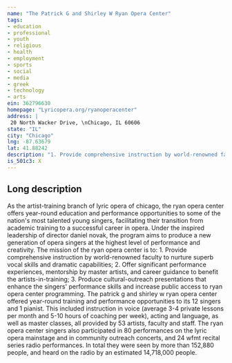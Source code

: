 ```yaml
---
name: "The Patrick G and Shirley W Ryan Opera Center"
tags:
- education
- professional
- youth
- religious
- health
- employment
- sports
- social
- media
- greek
- technology
- arts
ein: 362796630
homepage: "Lyricopera.org/ryanoperacenter"
address: |
 20 North Wacker Drive, \nChicago, IL 60606
state: "IL"
city: "Chicago"
lng: -87.63679
lat: 41.88242
description: "1. Provide comprehensive instruction by world-renowned faculty to nurture superb vocal skills & dramatic capabilities. 2. Offer significant performance experiences, mentorship by master artists, career guidance. 3. Produce cultural-outreach presentations that enhance the singers' performance skills and increase public access to ryan opera center programming. "
is_501c3: X
---
```


## Long description

As the artist-training branch of lyric opera of chicago, the ryan opera center offers year-round education and performance opportunities to some of the nation's most talented young singers, facilitating their transition from academic training to a successful career in opera. Under the inspired leadership of director daniel novak, the program aims to produce a new generation of opera singers at the highest level of performance and creativity. The mission of the ryan opera center is to: 1. Provide comprehensive instruction by world-renowned faculty to nurture superb vocal skills and dramatic capabilities; 2. Offer significant performance experiences, mentorship by master artists, and career guidance to benefit the artists-in-training; 3. Produce cultural-outreach presentations that enhance the singers' performance skills and increase public access to ryan opera center programming. The patrick g and shirley w ryan opera center offered year-round training and performance opportunities to its 12 singers and 1 pianist. This included instruction in voice (average 3-4 private lessons per month and 5-10 hours of coaching per week), acting and language, as well as master classes, all provided by 53 artists, faculty and staff. The ryan opera center singers also participated in 80 performances on the lyric opera mainstage and in community outreach concerts, and 24 wfmt recital series radio performances. In total they were seen by more than 152,880 people, and heard on the radio by an estimated 14,718,000 people. 

